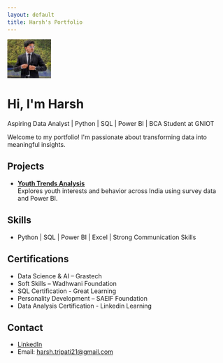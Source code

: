 ```yaml
---
layout: default
title: Harsh's Portfolio
---
```


<img src="docs/assets/github_profile_pic.jpg" alt="Harsh Logo" style="width: 100px; height: auto;"/>

# Hi, I'm Harsh  
Aspiring Data Analyst | Python | SQL | Power BI | BCA Student at GNIOT

Welcome to my portfolio! I'm passionate about transforming data into meaningful insights.

## Projects

- **[Youth Trends Analysis](https://github.com/harsh-bca/Youth-Trend-Analysis)**  
  Explores youth interests and behavior across India using survey data and Power BI.

## Skills

- Python | SQL | Power BI | Excel | Strong Communication Skills

## Certifications

- Data Science & AI – Grastech  
- Soft Skills – Wadhwani Foundation  
- SQL Certification - Great Learning  
- Personality Development – SAEIF Foundation
- Data Analysis Certification - Linkedin Learning

## Contact

- [LinkedIn](https://www.linkedin.com/in/harsh-tripathi-64376333a)  
- Email: harsh.tripati21@gmail.com
